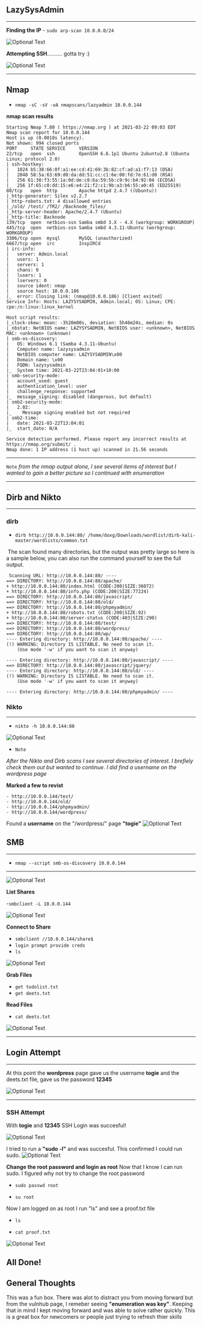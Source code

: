 ## LazySysAdmin

* * *

**Finding the IP** \- `sudo arp-scan 10.0.0.0/24`

![Optional Text](/LazyAdminWriteUp/_resources/5ecc1faea08d4ab6a1fd728b732c4f0f.png)

**Attempting SSH**.......... gotta try :)

![Optional Text](/LazyAdminWriteUp/_resources/e3e174550b2a424ea903e366252fbab3.png)

* * *

## Nmap

- `nmap -sC -sV -oA nmapscans/lazyadmin 10.0.0.144`

**nmap scan results**

```
Starting Nmap 7.80 ( https://nmap.org ) at 2021-03-22 09:03 EDT
Nmap scan report for 10.0.0.144
Host is up (0.0018s latency).
Not shown: 994 closed ports
PORT     STATE SERVICE     VERSION
22/tcp   open  ssh         OpenSSH 6.6.1p1 Ubuntu 2ubuntu2.8 (Ubuntu Linux; protocol 2.0)
| ssh-hostkey: 
|   1024 b5:38:66:0f:a1:ee:cd:41:69:3b:82:cf:ad:a1:f7:13 (DSA)
|   2048 58:5a:63:69:d0:da:dd:51:cc:c1:6e:00:fd:7e:61:d0 (RSA)
|   256 61:30:f3:55:1a:0d:de:c8:6a:59:5b:c9:9c:b4:92:04 (ECDSA)
|_  256 1f:65:c0:dd:15:e6:e4:21:f2:c1:9b:a3:b6:55:a0:45 (ED25519)
80/tcp   open  http        Apache httpd 2.4.7 ((Ubuntu))
|_http-generator: Silex v2.2.7
| http-robots.txt: 4 disallowed entries 
|_/old/ /test/ /TR2/ /Backnode_files/
|_http-server-header: Apache/2.4.7 (Ubuntu)
|_http-title: Backnode
139/tcp  open  netbios-ssn Samba smbd 3.X - 4.X (workgroup: WORKGROUP)
445/tcp  open  netbios-ssn Samba smbd 4.3.11-Ubuntu (workgroup: WORKGROUP)
3306/tcp open  mysql       MySQL (unauthorized)
6667/tcp open  irc         InspIRCd
| irc-info: 
|   server: Admin.local
|   users: 1
|   servers: 1
|   chans: 0
|   lusers: 1
|   lservers: 0
|   source ident: nmap
|   source host: 10.0.0.186
|_  error: Closing link: (nmap@10.0.0.186) [Client exited]
Service Info: Hosts: LAZYSYSADMIN, Admin.local; OS: Linux; CPE: cpe:/o:linux:linux_kernel

Host script results:
|_clock-skew: mean: -3h20m00s, deviation: 5h46m24s, median: 0s
|_nbstat: NetBIOS name: LAZYSYSADMIN, NetBIOS user: <unknown>, NetBIOS MAC: <unknown> (unknown)
| smb-os-discovery: 
|   OS: Windows 6.1 (Samba 4.3.11-Ubuntu)
|   Computer name: lazysysadmin
|   NetBIOS computer name: LAZYSYSADMIN\x00
|   Domain name: \x00
|   FQDN: lazysysadmin
|_  System time: 2021-03-22T23:04:01+10:00
| smb-security-mode: 
|   account_used: guest
|   authentication_level: user
|   challenge_response: supported
|_  message_signing: disabled (dangerous, but default)
| smb2-security-mode: 
|   2.02: 
|_    Message signing enabled but not required
| smb2-time: 
|   date: 2021-03-22T13:04:01
|_  start_date: N/A

Service detection performed. Please report any incorrect results at https://nmap.org/submit/ .
Nmap done: 1 IP address (1 host up) scanned in 21.56 seconds
```

* * *

`Note`
*from the nmap output alone, I see several items of interest but I wanted to gain a better picture so I continued with enumeration*

* * *

## Dirb and Nikto
* * *
### dirb
- `dirb http://10.0.0.144:80/ /home/doxg/Downloads/wordlist/dirb-kali-master/wordlists/common.txt`

 The scan found many directories, but the output was pretty large so here is a sample below, you can also run the command yourself to see the full output.

```
 Scanning URL: http://10.0.0.144:80/ ----
==> DIRECTORY: http://10.0.0.144:80/apache/                                                                                                     
+ http://10.0.0.144:80/index.html (CODE:200|SIZE:36072)                                                                                         
+ http://10.0.0.144:80/info.php (CODE:200|SIZE:77224)                                                                                           
==> DIRECTORY: http://10.0.0.144:80/javascript/                                                                                                 
==> DIRECTORY: http://10.0.0.144:80/old/                                                                                                        
==> DIRECTORY: http://10.0.0.144:80/phpmyadmin/                                                                                                 
+ http://10.0.0.144:80/robots.txt (CODE:200|SIZE:92)                                                                                            
+ http://10.0.0.144:80/server-status (CODE:403|SIZE:290)                                                                                        
==> DIRECTORY: http://10.0.0.144:80/test/                                                                                                       
==> DIRECTORY: http://10.0.0.144:80/wordpress/                                                                                                  
==> DIRECTORY: http://10.0.0.144:80/wp/                                    
---- Entering directory: http://10.0.0.144:80/apache/ ----
(!) WARNING: Directory IS LISTABLE. No need to scan it.                        
    (Use mode '-w' if you want to scan it anyway)
                                               
---- Entering directory: http://10.0.0.144:80/javascript/ ----
==> DIRECTORY: http://10.0.0.144:80/javascript/jquery/                                                                                         
---- Entering directory: http://10.0.0.144:80/old/ ----
(!) WARNING: Directory IS LISTABLE. No need to scan it.                        
    (Use mode '-w' if you want to scan it anyway)
                                              
---- Entering directory: http://10.0.0.144:80/phpmyadmin/ ----
```

### Nikto
* * *
- `nikto -h 10.0.0.144:80`

![Optional Text](/LazyAdminWriteUp/_resources/0e535510a0dd4264af4ee3ee69972d0c.png)

- `Note`

*After the Nikto and Dirb scans I see several directories of interest. I brefiely check them out but wanted to continue. I did find a username on the wordpress page* 

**Marked a few to revist**
```
- http://10.0.0.144/test/
- http://10.0.0.144/old/
- http://10.0.0.144/phpmyadmin/
- http://10.0.0.144/wordpress/
```
Found a **username** on the "/wordpress/" page **"togie"**
![Optional Text](/LazyAdminWriteUp/_resources/0ecc4e0304c44381a4e9e3c653ee1295.png)

## SMB
* * *
- `nmap --script smb-os-discovery 10.0.0.144`
* * *

![Optional Text](/LazyAdminWriteUp/_resources/6aa4e3672c074ee3ac93972e6f01510c.png)

**List Shares**

-`smbclient -L 10.0.0.144`

![Optional Text](/LazyAdminWriteUp/_resources/0409d251197f42db86eda3ec2a935ce7.png)

**Connect to Share**
- `smbclient //10.0.0.144/share$`
- `login prompt provide creds`
- `ls`

![Optional Text](/LazyAdminWriteUp/_resources/7af5b1184b60448c859a9be36fef8a12.png)

**Grab Files**
- `get todolist.txt`
- `get deets.txt`


**Read Files**
- `cat deets.txt`

![Optional Text](/LazyAdminWriteUp/_resources/d13749b4bd9c4ef68e7099e3e563559a.png)
* * *

## Login Attempt
* * *
At this point the **wordpress** page gave us the username **togie** and the deets.txt file, gave us the password **12345**


![Optional Text](/LazyAdminWriteUp/_resources/23ecdf608af24b709560e0d00c352d44.png)



* * *
### SSH Attempt

With **togie** and **12345** SSH Login was succesful!

![Optional Text](/LazyAdminWriteUp/_resources/edc9eed3210c4d2d9032a31b4daca8da.png)

I tried to run a **"sudo -l"** and was succesful. This confirmed I could run sudo.
![Optional Text](/LazyAdminWriteUp/_resources/cdeaa59cdd0a4dcdac5bdab2de488036.png)

**Change the root password and login as root**
Now that I know I can run sudo. I figured why not try to change the root password

- `sudo passwd root`
    
- `su root`

Now I am logged on as root I run "ls" and see a proof.txt file

-  `ls`
    
- `cat proof.txt`
 
![Optional Text](/LazyAdminWriteUp/_resources/d67193cf5c8c4618ac5ea26d010e0573.png)

## All Done!


## General Thoughts

This was a fun box. There was alot to distract you from moving forward but from the vulnhub page, I remeber seeing **"enumeration was key"**. Keeping that in mind I kept moving forward and was able to solve rather quickly. This is a great box for newcomers or people just trying to refresh thier skills

